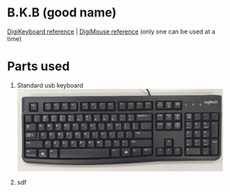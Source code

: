 # B.K.B (good name)

[DigiKeyboard reference](https://github.com/digistump/DigistumpArduino/blob/master/digistump-avr/libraries/DigisparkKeyboard/DigiKeyboard.h)
|
[DigiMouse reference](https://github.com/digistump/DigistumpArduino/blob/master/digistump-avr/libraries/DigisparkMouse/DigiMouse.h) 
(only one can be used at a time)

# Parts used
1. Standard usb keyboard 
![alt text](resources/keyboard_new.jpg)

2. sdf
